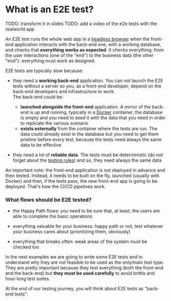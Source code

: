 # What is an E2E test?

TODO: transform it in slides
TODO: add a video of the e2e tests with the realworld app

An E2E test runs the whole web app in a [headless browser](headless-browser.md) when the front-end application interacts with the back-end one, with a working database, and checks that **everything works as expected**. It checks everything: from the user interactions (one of the "end") to the business data (the other "end"): everything must work as designed.

E2E tests are typically slow because:

- they need a **working back-end** application. You can not launch the E2E tests without a server so you, as a front-end developer, depend on the back-end developers and infrastructure to work.
  <br />
  The back-end could be:

  - **launched alongside the front-end** application. A mirror of the back-end is up and running, typically in a [Docker](https://www.docker.com) container, the database is empty and you need to seed it with the data that you need in order to replicate the various scenario
  - **exists externally** from the container where the tests are run. The data could already exist in the database but you need to get them pristine before every test, because the tests need always the same data to be effective

- they need a lot of **reliable data**. The tests must be deterministic (do not forget about the [testing rules](testing-rules.md)) and so, they need always the same data

An important note: the front-end application is not deployed in advance and then tested. Instead, it needs to be built on the fly, launched (usually with Docker) and then, if the tests pass, the new front-end app is going to be deployed. That's how the CI/CD pipelines work.

### What flows should be E2E tested?

- the Happy Path flows: you need to be sure that, at least, the users are able to complete the basic operations

- everything valuable for your business: happy path or not, test whatever your business cares about (prioritizing them, obviously)

- everything that breaks often: weak areas of the system must be checked too

In the next examples we are going to write some E2E tests and to understand why they are not feasible to be used as the only/main test type. They are pretty important because they test everything (both the front-end and the back-end) but **they must be used carefully** to avoid brittle and hour-long test suites.

<!-- TODO: repeat it in the conclusions? -->

At the end of our testing journey, you will think about E2E tests as "back-end tests".

